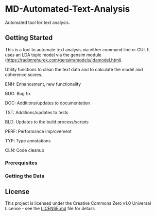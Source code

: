 # MD-Automated-Text-Analysis
Automated tool for text analysis. 

## Getting Started

This is a tool to automate text  analysis via either command line or GUI.  It uses an LDA topic model via the gensim module (https://radimrehurek.com/gensim/models/ldamodel.html).

Utility functions to  clean the text data and to calculate the model and coherence scores.

ENH: Enhancement, new functionality

BUG: Bug fix

DOC: Additions/updates to documentation

TST: Additions/updates to tests

BLD: Updates to the build process/scripts

PERF: Performance improvement

TYP: Type annotations

CLN: Code cleanup

### Prerequisites


### Getting the Data


## License

This project is licensed under the Creative Commons Zero v1.0 Universal License - see the [LICENSE.md](https://github.com/GSA/wb2/blob/master/LICENSE) file for details
